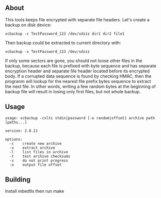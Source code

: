 About
-----
This tools keeps file encrypted with separate file headers. Let's create a backup on disk device:
```
xcbackup -c TestPassword_123 /dev/sdzzz dir1 dir2 file1
```
Then backup could be extracted to current directory with:
```
xcbackup -x TestPassword_123 /dev/sdzzz
```
If only some sectors are gone, you should not loose other files in the backup, because each file is prefixed with byte sequence and has separate encryption header and separate file header located before its encrypted body. If a corrupted data sequence is found by checking HMAC, then the progranm will lookup for the nearest file prefix bytes sequence to extract the next file. In other words, writing a few random bytes at the beginning of backup file will result in losing only first files, but not whole backup.

Usage
-----
```
usage: xcbackup -cxlts stdin|password [-o random|offset] archive path [paths...]

version: 2.0.11

options:
  -c    create new archive
  -x    extract archive
  -l    list files in archive
  -t    test archive checksums
  -s    do not print progress
  -o    output file offset

```

Building
--------
Install mbedtls then run make
